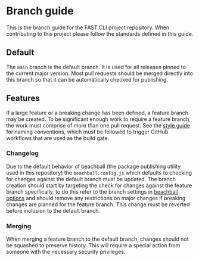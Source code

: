 # Branch guide

This is the branch guide for the FAST CLI project repository. When contributing to this project please follow the standards defined in this guide.

## Default

The `main` branch is the default branch. It is used for all releases pinned to the current major version. Most pull requests should be merged directly into this branch so that it can be automatically checked for publishing.

## Features

If a large feature or a breaking change has been defined, a feature branch may be created. To be significant enough work to require a feature branch, the work must comprise of more than one pull request. See the [style guide](./STYLE_GUIDE.md) for naming conventions, which must be followed to trigger GitHub workflows that are used as the build gate.

### Changelog

Due to the default behavior of beachball (the package publishing utility used in this repository) the `beachball.config.js` which defaults to checking for changes against the default branch must be updated. The branch creation should start by targeting the check for changes against the feature branch specifically, to do this refer to the branch settings in [beachball options](https://github.com/microsoft/beachball/blob/master/docs/overview/configuration.md#options) and should remove any restrictions on major changes if breaking changes are planned for the feature branch. This change must be reverted before inclusion to the default branch.

### Merging

When merging a feature branch to the default branch, changes should not be squashed to preserve history. This will require a special action from someone with the necessary security privileges.